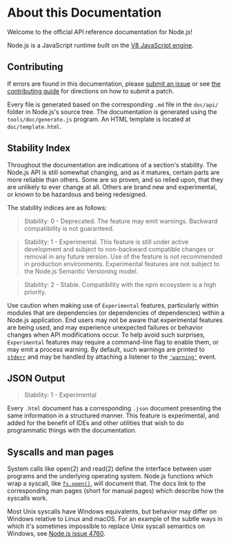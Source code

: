 # About this Documentation

<!--introduced_in=v0.10.0-->
<!-- type=misc -->

Welcome to the official API reference documentation for Node.js!

Node.js is a JavaScript runtime built on the [V8 JavaScript engine][].

## Contributing

If errors are found in this documentation, please [submit an issue][]
or see [the contributing guide][] for directions on how to submit a patch.

Every file is generated based on the corresponding `.md` file in the
`doc/api/` folder in Node.js's source tree. The documentation is generated
using the `tools/doc/generate.js` program. An HTML template is located at
`doc/template.html`.

## Stability Index

<!--type=misc-->

Throughout the documentation are indications of a section's
stability. The Node.js API is still somewhat changing, and as it
matures, certain parts are more reliable than others. Some are so
proven, and so relied upon, that they are unlikely to ever change at
all. Others are brand new and experimental, or known to be hazardous
and being redesigned.

The stability indices are as follows:

> Stability: 0 - Deprecated. The feature may emit warnings. Backward
> compatibility is not guaranteed.

<!-- separator -->

> Stability: 1 - Experimental. This feature is still under active development
> and subject to non-backward compatible changes or removal in any future
> version. Use of the feature is not recommended in production environments.
> Experimental features are not subject to the Node.js Semantic Versioning
> model.

<!-- separator -->

> Stability: 2 - Stable. Compatibility with the npm ecosystem is a high
> priority.

Use caution when making use of `Experimental` features, particularly
within modules that are dependencies (or dependencies of
dependencies) within a Node.js application. End users may not be aware that
experimental features are being used, and may experience unexpected
failures or behavior changes when API modifications occur. To help avoid such
surprises, `Experimental` features may require a command-line flag to
enable them, or may emit a process warning.
By default, such warnings are printed to [`stderr`][] and may be handled by
attaching a listener to the [`'warning'`][] event.

## JSON Output
<!-- YAML
added: v0.6.12
-->

> Stability: 1 - Experimental

Every `.html` document has a corresponding `.json` document presenting
the same information in a structured manner. This feature is
experimental, and added for the benefit of IDEs and other utilities that
wish to do programmatic things with the documentation.

## Syscalls and man pages

System calls like open(2) and read(2) define the interface between user programs
and the underlying operating system. Node.js functions
which wrap a syscall,
like [`fs.open()`][], will document that. The docs link to the corresponding man
pages (short for manual pages) which describe how the syscalls work.

Most Unix syscalls have Windows equivalents, but behavior may differ on Windows
relative to Linux and macOS. For an example of the subtle ways in which it's
sometimes impossible to replace Unix syscall semantics on Windows, see [Node.js
issue 4760](https://github.com/nodejs/node/issues/4760).

[`'warning'`]: process.html#process_event_warning
[`fs.open()`]: fs.html#fs_fs_open_path_flags_mode_callback
[`stderr`]: process.html#process_process_stderr
[submit an issue]: https://github.com/nodejs/node/issues/new
[the contributing guide]: https://github.com/nodejs/node/blob/master/CONTRIBUTING.md
[V8 JavaScript engine]: https://v8.dev/

